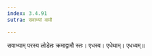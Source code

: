 ```yaml
---
index: 3.4.91
sutra: सवाभ्यां वामौ

---
```

सवाभ्याम् परस्य लोडेतः क्रमाद्वामौ स्तः। एधस्व। एधेथाम्। एधध्वम्॥